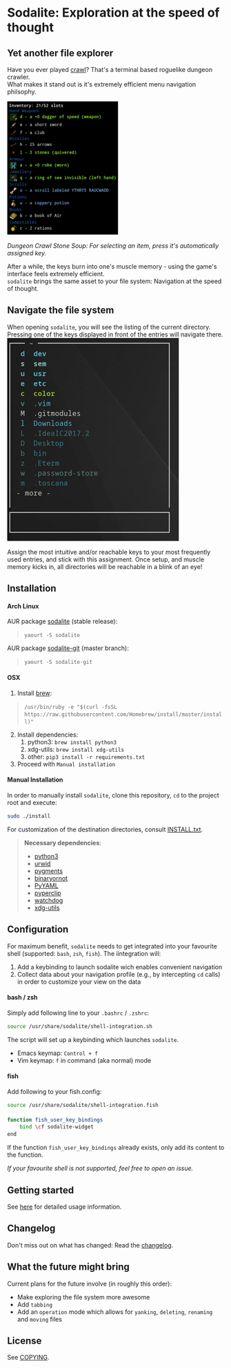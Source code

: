 # Sodalite: Exploration at the speed of thought

## Yet another file explorer
Have you ever played [crawl](https://crawl.develz.org/)?
That's a terminal based roguelike dungeon crawler.  
What makes it stand out is it's extremely efficient menu navigation philsophy. 

![dcss inventar management](docs/crawl.png)

*Dungeon Crawl Stone Soup: For selecting an item, press it's automatically assigned key.*

After a while, the keys burn into one's muscle memory - using the game's interface feels extremely efficient.  
`sodalite` brings the same asset to your file system: Navigation at the speed of thought.

## Navigate the file system
When opening `sodalite`, you will see the listing of the current directory.   
Pressing one of the keys displayed in front of the entries will navigate there.
![Sodalite](docs/sodalite.png)

Assign the most intuitive and/or reachable keys to your most frequently used entries, and stick with this assignment. 
Once setup, and muscle memory kicks in, all directories will be reachable in a blink of an eye!

## Installation

#### Arch Linux
AUR package [sodalite](https://aur.archlinux.org/packages/sodalite/) (stable release):
> `yaourt -S sodalite`

AUR package [sodalite-git](https://aur.archlinux.org/packages/sodalite-git/) (master branch):
> `yaourt -S sodalite-git`


#### OSX
1. Install [brew](https://brew.sh/):
> `/usr/bin/ruby -e "$(curl -fsSL https://raw.githubusercontent.com/Homebrew/install/master/install)"`
2. Install dependencies:
    1. python3: `brew install python3`
    2. xdg-utils: `brew install xdg-utils`
    3. other: `pip3 install -r requirements.txt`
3. Proceed with `Manual installation`

#### Manual Installation
In order to manually install `sodalite`, clone this repository, `cd` to the project root and execute:
```bash
sudo ./install
```
For customization of the destination directories, consult [INSTALL.txt](NSTALL.txt).

> **Necessary dependencies**:  
> - [python3](https://www.python.org/downloads/release/python-364/) 
> - [urwid](http://urwid.org)
> - [pygments](http://pygments.org)
> - [binaryornot](https://github.com/audreyr/binaryornot)
> - [PyYAML](https://github.com/yaml/pyyaml)
> - [pyperclip](https://github.com/asweigart/pyperclip)
> - [watchdog](https://github.com/gorakhargosh/watchdog)
> - [xdg-utils](https://www.freedesktop.org/wiki/Software/xdg-utils/)

## Configuration
For maximum benefit, `sodalite` needs to get integrated into your favourite shell (supported: `bash`, `zsh`, `fish`).
The iintegration will:

1. Add a keybinding to launch sodalite wich enables convenient navigation
2. Collect data about your navigation profile (e.g., by intercepting `cd` calls) in order to customize your view on the data

#### bash / zsh
Simply add following line to your `.bashrc` / `.zshrc`:

```bash
source /usr/share/sodalite/shell-integration.sh
```
The script will set up a keybinding which launches `sodalite`.
* Emacs keymap:     `Control + f`
* Vim keymap:       `f` in command (aka normal) mode

#### fish
Add following to your fish.config:
```bash
source /usr/share/sodalite/shell-integration.fish

function fish_user_key_bindings
    bind \cf sodalite-widget
end
```
If the function `fish_user_key_bindings` already exists, only add its content to the function.

*If your favourite shell is not supported, feel free to open an issue.*

## Getting started
See [here](docs/usage.md) for detailed usage information.

## Changelog
Don't miss out on what has changed: Read the [changelog](changelog.md).

## What the future might bring
Current plans for the future involve (in roughly this order):
- Make exploring the file system more awesome
- Add `tabbing`
- Add an `operation` mode which allows for `yanking`, `deleting`, `renaming` and `moving` files

## License
See [COPYING](COPYING).
